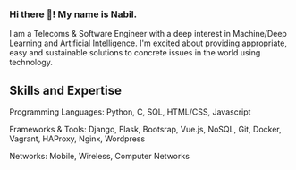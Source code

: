 ### Hi there 👋! My name is Nabil.
I am a Telecoms & Software Engineer with a deep interest in Machine/Deep Learning and Artificial Intelligence. I'm excited about providing appropriate, easy and sustainable solutions to concrete issues in the world using technology.

## Skills and Expertise
Programming Languages: Python, C, SQL, HTML/CSS, Javascript

Frameworks & Tools: Django, Flask, Bootsrap, Vue.js, NoSQL, Git, Docker, Vagrant, HAProxy, Nginx, Wordpress
  
Networks: Mobile, Wireless, Computer Networks


<!--
**nabil2i/nabil2i** is a ✨ _special_ ✨ repository because its `README.md` (this file) appears on your GitHub profile.

Here are some ideas to get you started:

- 🔭 I’m currently working on ...
- 🌱 I’m currently learning ...
- 👯 I’m looking to collaborate on ...
- 🤔 I’m looking for help with ...
- 💬 Ask me about ...
- 📫 How to reach me: ...
- 😄 Pronouns: ...
- ⚡ Fun fact: ...
-->
